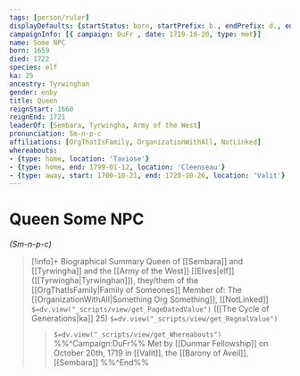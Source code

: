 ```yaml
---
tags: [person/ruler]
displayDefaults: {startStatus: born, startPrefix: b., endPrefix: d., endStatus: died}
campaignInfo: [{ campaign: DuFr , date: 1719-10-20, type: met}]
name: Some NPC
born: 1659
died: 1722
species: elf
ka: 25
ancestry: Tyrwinghan
gender: enby
title: Queen
reignStart: 1660
reignEnd: 1721
leaderOf: [Sembara, Tyrwingha, Army of the West]
pronunciation: Sm-n-p-c
affiliations: [OrgThatIsFamily, OrganizationWithAll, NotLinked]
whereabouts:
- {type: home, location: 'Taviose'}
- {type: home, end: 1799-01-12, location: 'Cleenseau'}
- {type: away, start: 1700-10-21, end: 1720-10-26, location: 'Valit'}
---
```

# Queen Some NPC
*(Sm-n-p-c)*
>[!info]+ Biographical Summary
>Queen of [[Sembara]] and [[Tyrwingha]] and the [[Army of the West]]
>[[Elves|elf]]  ([[Tyrwingha|Tyrwinghan]]), they/them of the [[OrgThatIsFamily|Family of Someones]]
> Member of: The [[OrganizationWithAll|Something Org Something]], [[NotLinked]]
>`$=dv.view("_scripts/view/get_PageDatedValue")` ([[The Cycle of Generations|ka]] 25)
>`$=dv.view("_scripts/view/get_RegnalValue")`
>> `$=dv.view("_scripts/view/get_Whereabouts")`
>>%%^Campaign:DuFr%% Met by [[Dunmar Fellowship]] on October 20th, 1719 in [[Valit]], the [[Barony of Aveil]], [[Sembara]] %%^End%%
